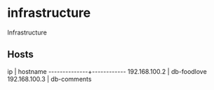 # infrastructure
Infrastructure

## Hosts

ip            | hostname
--------------+------------
192.168.100.2 | db-foodlove
192.168.100.3 | db-comments
